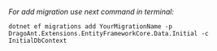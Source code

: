  _For add migration use next command in terminal:_
```
dotnet ef migrations add YourMigrationName -p DragoAnt.Extensions.EntityFrameworkCore.Data.Initial -c InitialDbContext
 ```